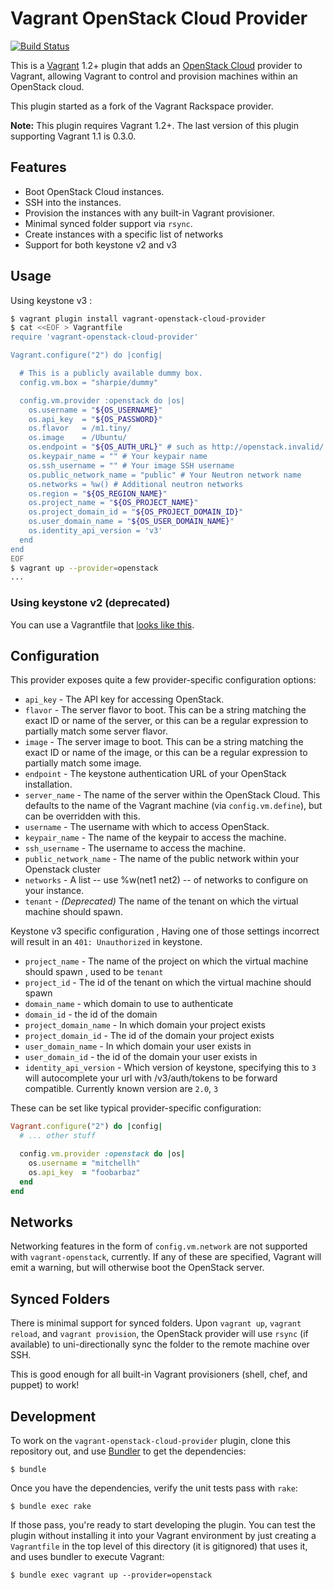 # Vagrant OpenStack Cloud Provider
[![Build Status](https://travis-ci.org/mat128/vagrant-openstack-cloud-provider.png?branch=master)](https://travis-ci.org/mat128/vagrant-openstack-cloud-provider)

This is a [Vagrant](http://www.vagrantup.com) 1.2+ plugin that adds an
[OpenStack Cloud](http://www.openstack.org) provider to Vagrant,
allowing Vagrant to control and provision machines within an OpenStack
cloud.

This plugin started as a fork of the Vagrant Rackspace provider.

**Note:** This plugin requires Vagrant 1.2+. The last version of this plugin supporting Vagrant 1.1 is 0.3.0.

## Features

* Boot OpenStack Cloud instances.
* SSH into the instances.
* Provision the instances with any built-in Vagrant provisioner.
* Minimal synced folder support via `rsync`.
* Create instances with a specific list of networks
* Support for both keystone v2 and v3

## Usage

Using keystone v3 :

```bash
$ vagrant plugin install vagrant-openstack-cloud-provider
$ cat <<EOF > Vagrantfile
require 'vagrant-openstack-cloud-provider'

Vagrant.configure("2") do |config|

  # This is a publicly available dummy box.
  config.vm.box = "sharpie/dummy"

  config.vm.provider :openstack do |os|
    os.username = "${OS_USERNAME}"
    os.api_key  = "${OS_PASSWORD}"
    os.flavor   = /m1.tiny/
    os.image    = /Ubuntu/
    os.endpoint = "${OS_AUTH_URL}" # such as http://openstack.invalid/ without /v3/auth/tokens
    os.keypair_name = "" # Your keypair name
    os.ssh_username = "" # Your image SSH username
    os.public_network_name = "public" # Your Neutron network name
    os.networks = %w() # Additional neutron networks
    os.region = "${OS_REGION_NAME}"
    os.project_name = "${OS_PROJECT_NAME}"
    os.project_domain_id = "${OS_PROJECT_DOMAIN_ID}"
    os.user_domain_name = "${OS_USER_DOMAIN_NAME}"
    os.identity_api_version = 'v3'
  end
end
EOF
$ vagrant up --provider=openstack
...
```

### Using keystone v2 (deprecated)

You can use a Vagrantfile  that [looks like this](example_box/legacy_keystonev2/Vagrantfile).

## Configuration

This provider exposes quite a few provider-specific configuration options:

* `api_key` - The API key for accessing OpenStack.
* `flavor` - The server flavor to boot. This can be a string matching
  the exact ID or name of the server, or this can be a regular expression
  to partially match some server flavor.
* `image` - The server image to boot. This can be a string matching the
  exact ID or name of the image, or this can be a regular expression to
  partially match some image.
* `endpoint` - The keystone authentication URL of your OpenStack installation.
* `server_name` - The name of the server within the OpenStack Cloud. This
  defaults to the name of the Vagrant machine (via `config.vm.define`), but
  can be overridden with this.
* `username` - The username with which to access OpenStack.
* `keypair_name` - The name of the keypair to access the machine.
* `ssh_username` - The username to access the machine.
* `public_network_name` - The name of the public network within your Openstack cluster
* `networks` - A list -- use %w(net1 net2) -- of networks to configure
  on your instance.
* `tenant` - *(Deprecated)* The name of the tenant on which the virtual machine should spawn.

Keystone v3 specific configuration , Having one of those settings incorrect
will result in an `401: Unauthorized` in keystone.

* `project_name` - The name of the project on which the virtual machine should spawn , used to be `tenant`
* `project_id` - The id of the tenant on which the virtual machine should spawn
* `domain_name` -  which domain to use to authenticate
* `domain_id` - the id of the domain
* `project_domain_name` - In which domain your project exists
* `project_domain_id` - The id of the domain your project exists
* `user_domain_name` -  In which domain your user exists in
* `user_domain_id` - the id of the domain your user exists in
* `identity_api_version` - Which version of keystone, specifying this to `3` will
autocomplete your url with /v3/auth/tokens to be forward compatible. Currently known version are `2.0`, `3`

These can be set like typical provider-specific configuration:

```ruby
Vagrant.configure("2") do |config|
  # ... other stuff

  config.vm.provider :openstack do |os|
    os.username = "mitchellh"
    os.api_key  = "foobarbaz"
  end
end
```

## Networks

Networking features in the form of `config.vm.network` are not
supported with `vagrant-openstack`, currently. If any of these are
specified, Vagrant will emit a warning, but will otherwise boot
the OpenStack server.

## Synced Folders

There is minimal support for synced folders. Upon `vagrant up`,
`vagrant reload`, and `vagrant provision`, the OpenStack provider will use
`rsync` (if available) to uni-directionally sync the folder to
the remote machine over SSH.

This is good enough for all built-in Vagrant provisioners (shell,
chef, and puppet) to work!

## Development

To work on the `vagrant-openstack-cloud-provider` plugin, clone this
repository out, and use [Bundler](http://gembundler.com) to get the
dependencies:

```
$ bundle
```

Once you have the dependencies, verify the unit tests pass with `rake`:

```
$ bundle exec rake
```

If those pass, you're ready to start developing the plugin. You can test
the plugin without installing it into your Vagrant environment by just
creating a `Vagrantfile` in the top level of this directory (it is gitignored)
that uses it, and uses bundler to execute Vagrant:

```
$ bundle exec vagrant up --provider=openstack
```
